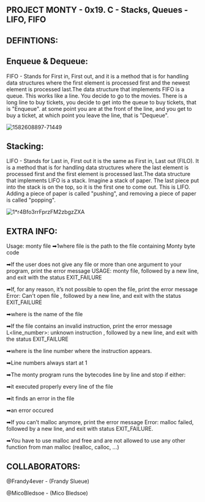 ## PROJECT MONTY - 0x19. C - Stacks, Queues - LIFO, FIFO


## DEFINTIONS:

## Enqueue & Dequeue:
FIFO - Stands for First in, First out, and it is a method that is for handling data structures where the first element is processed first and the newest element is processed last.The data structure that implements FIFO is a queue. This works like a line. You decide to go to the movies. There is a long line to buy tickets, you decide to get into the queue to buy tickets, that is "Enqueue". at some point you are at the front of the line, and you get to buy a ticket, at which point you leave the line, that is "Dequeue".

![1582608897-71449](https://user-images.githubusercontent.com/108279441/202910424-f785f48f-2a4b-477e-a1b4-55d807319f14.png)


## Stacking:
LIFO - Stands for Last in, First out it is the same as First in, Last out (FILO). It is a method that is for handling data structures where the last element is processed first and the first element is processed last.The data structure that implements LIFO is a stack. Imagine a stack of paper. The last piece put into the stack is on the top, so it is the first one to come out. This is LIFO. Adding a piece of paper is called "pushing", and removing a piece of paper is called "popping".

![1*r4Bfo3rrFprzFM2zbgzZXA](https://user-images.githubusercontent.com/108279441/202910416-0f9a1d0f-c85d-43cf-a38c-be35e39dc93e.jpeg)

## EXTRA INFO:
Usage: monty file
➡1where file is the path to the file containing Monty byte code

➡If the user does not give any file or more than one argument to your program, print the error message USAGE: monty file, followed by a new line, and exit with the status EXIT_FAILURE

➡If, for any reason, it’s not possible to open the file, print the error message Error: Can't open file <file>, followed by a new line, and exit with the status EXIT_FAILURE
  
➡where <file> is the name of the file
  
➡If the file contains an invalid instruction, print the error message L<line_number>: unknown instruction <opcode>, followed by a new line, and exit with the status EXIT_FAILURE
  
➡where is the line number where the instruction appears.
  
➡Line numbers always start at 1
  
➡The monty program runs the bytecodes line by line and stop if either:
  
➡it executed properly every line of the file

➡it finds an error in the file
  
➡an error occured
  
➡If you can’t malloc anymore, print the error message Error: malloc failed, followed by a new line, and exit with status EXIT_FAILURE.
  
➡You have to use malloc and free and are not allowed to use any other function from man malloc (realloc, calloc, …)


## COLLABORATORS:
@Frandy4ever - (Frandy Slueue)

@MicoBledsoe - (Mico Bledsoe)
